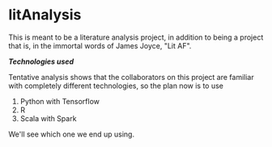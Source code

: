 # litAnalysis

This is meant to be a literature analysis project, in addition to being a project that is, in the immortal words of James Joyce, "Lit AF".

***Technologies used***

Tentative analysis shows that the collaborators on this project are familiar with completely different technologies, so the plan now is to use

1. Python with Tensorflow
2. R
3. Scala with Spark

We'll see which one we end up using.
